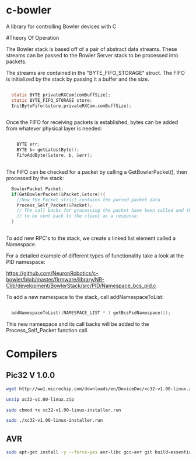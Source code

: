 c-bowler
========

A library for controlling Bowler devices with C

#Theory Of Operation

The Bowler stack is based off of a pair of abstract data streams. These streams can be passed to the Bowler Server stack to be processed into packets. 

The streams are contained in the "BYTE_FIFO_STORAGE" struct. The FIFO is initialized by the stack by passing it a buffer and the size. 

```C

  static BYTE privateRXCom[comBuffSize];
  static BYTE_FIFO_STORAGE store;
  InitByteFifo(&store,privateRXCom,comBuffSize);
  
```

Once the FIFO for receiving packets is established, bytes can be added from whatever physical layer is needed:

```C

  	BYTE err;
  	BYTE b= getLatestByte();
  	FifoAddByte(&store, b, &err);
  	
```

The FiFO can be checked for a packet by calling a GetBowlerPacket(), then processed by the stack:

```C
  BowlerPacket Packet;
  if(GetBowlerPacket(&Packet,&store)){
    //Now the Packet struct contains the parsed packet data
    Process_Self_Packet(&Packet);
    // The call backs for processing the packet have been called and the Packet struct now contains the data 
    // to be sent back to the client as a response. 
  }
  
```

To add new RPC's to the stack, we create a linked list element called a Namespace. 

For a detailed example of different types of functionality take a look at the PID namespace:

https://github.com/NeuronRobotics/c-bowler/blob/master/firmware/library/NR-Clib/development/BowlerStack/src/PID/Namespace_bcs_pid.c

To add a new namespace to the stack, call addNamespaceToList:

```C

  addNamespaceToList((NAMESPACE_LIST * ) getBcsPidNamespace());
```

This new namespace and its call backs will be added to the Process_Self_Packet function call. 


# Compilers

## Pic32 V 1.0.0
```bash
wget http://ww1.microchip.com/downloads/en/DeviceDoc/xc32-v1.00-linux.zip

unzip xc32-v1.00-linux.zip

sudo chmod +x xc32-v1.00-linux-installer.run

sudo ./xc32-v1.00-linux-installer.run
```

## AVR
```bash
sudo apt-get install -y --force-yes avr-libc gcc-avr git build-essential
```
